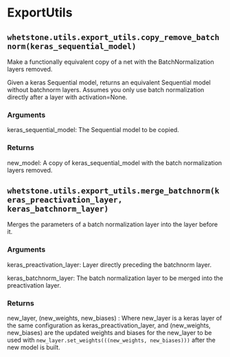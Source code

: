 # ExportUtils


## `whetstone.utils.export_utils.copy_remove_batchnorm(keras_sequential_model)`

   Make a functionally equivalent copy of a net with the
   BatchNormalization layers removed.

   Given a keras Sequential model, returns an equivalent Sequential
   model without batchnorm layers. Assumes you only use batch
   normalization directly after a layer with activation=None.

   ### Arguments
  keras_sequential_model: The Sequential model to be copied.

   ### Returns
  new_model: A copy of keras_sequential_model with the batch
  normalization layers removed.

## `whetstone.utils.export_utils.merge_batchnorm(keras_preactivation_layer, keras_batchnorm_layer)`

   Merges the parameters of a batch normalization layer into the layer
   before it.

   ### Arguments
  keras_preactivation_layer: Layer directly preceding the
  batchnorm layer. 
  
  keras_batchnorm_layer: The batch normalization
  layer to be merged into the preactivation layer.

   ### Returns
  new_layer, (new_weights, new_biases) : Where new_layer is a
  keras layer of the same configuration as
  keras_preactivation_layer, and (new_weights, new_biases) are the
  updated weights and biases for the new_layer to be used with
  `new_layer.set_weights(((new_weights, new_biases)))` after the new
  model is built.
